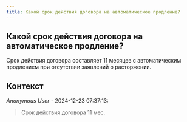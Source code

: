 ```yaml
---
title: Какой срок действия договора на автоматическое продление?
---
```


## Какой срок действия договора на автоматическое продление?

Срок действия договора составляет 11 месяцев с автоматическим продлением при отсутствии заявлений о расторжении.

## Контекст

_Anonymous User_ - 2024-12-23 07:37:13:

> Срок действия договора 11 мес.
